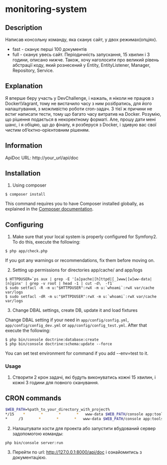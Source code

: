 monitoring-system
=================

## Description
Написав консольну команду, яка сканує сайт, у двох режимах(опціях).
- fast - сканує перші 100 документів
- full - сканує увесь сайт.
Періодичність запускання, 15 хвилин і 3 години, описано нижче.
Також, хочу наголосити про великий рівень абстрації коду, який рознесений у 
Entity, EntityListener, Manager, Repository, Service.

## Explanation
Я вперше беру участь у DevChallenge, і нажаль, я ніколи не працюв з Docker\Vagrant, тому не вистачило часу з ним розібратись, 
для його налаштування, з можливістю роботи cron-задач. З тієї ж причини не встиг написати тести, тому що багато часу витратив на Docker.
Розумію, що рішення подається в некоректному форматі. 
Але, прошу дати мені шанс, і я обіцяю, що до фіналу, я розберуся з Docker, і здивую вас свої чистим об’єктно-орієнтовним рішеням.
## Information

ApiDoc URL: http://your_url/api/doc

## Installation

1. Using composer
  ```
  $ composer install
  ```
  This command requires you to have Composer installed globally, as explained
  in the [Composer documentation](https://getcomposer.org/doc/00-intro.md).

## Configuring

1. Make sure that your local system is properly configured for Symfony2. To do this, execute the following:
  ```
  $ php app/check.php
  ```
  If you got any warnings or recommendations, fix them before moving on.

2. Setting up permissions for directories app/cache/ and app/logs
  ```
  $ HTTPDUSER=`ps aux | grep -E '[a]pache|[h]ttpd|[_]www|[w]ww-data|[n]ginx' | grep -v root | head -1 | cut -d\  -f1`
  $ sudo setfacl -R -m u:"$HTTPDUSER":rwX -m u:`whoami`:rwX var/cache var/logs
  $ sudo setfacl -dR -m u:"$HTTPDUSER":rwX -m u:`whoami`:rwX var/cache var/logs
  ```

3. Change DBAL settings, create DB, update it and load fixtures
  
  Change DBAL setting if your need in `app/config/config.yml`, `app/config/config_dev.yml` or `app/config/config_test.yml`. After that execute the following:
  ```
  $ php bin/console doctrine:database:create
  $ php bin/console doctrine:schema:update --force
  ```
  You can set test environment for command if you add --env=test to it.

### Usage

1. Створити 2 крон задачі, які будуть виконуватись кожні 15 хвилин, і кожні 3 години для повного сканування.
## СRON commands
```bash
$WEB_PATH=%path_to_your_directory_with_project%
*/15    *       *       *       *   www-data $WEB_PATH/console app:tools:monitoring-resource  --option=fast --env=prod
*     /3       *       *       *   www-data $WEB_PATH/console app:tools:monitoring-resource --option=full --env=prod
```

2. Налаштувати хости для проекта або запустити вбудований сервер задопомогою команды:
  ```
php bin/console server:run
  ```
3. Перейти по url: http://127.0.0.1:8000/api/doc і ознайомитись з документацією.
